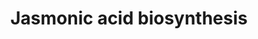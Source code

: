 ---
authors:
- Anwesha
- Eweitz
- Conroy lipids
- DanielL
- Egonw
- Khanspers
description: This event has been computationally inferred from an event that has been
  demonstrated in another species.<p>The inference is based on Ensembl Compara orthology
  projection. Briefly, reactions for which all involved PhysicalEntities (in input,
  output and catalyst) have a mapped ortholog or paralog are inferred to the other
  species. High-level events are also inferred for these events to allow for easier
  navigation.<p>Details of projection methods and parameters may be found <a href="/projection.html">here.</a></p>  Source:[http://plantreactome.gramene.org/
  Plant Reactome].
last-edited: 2021-11-29
organisms:
- Arabidopsis thaliana
redirect_from:
- /index.php/Pathway:WP3103
- /instance/WP3103
revision: null
schema-jsonld:
- '@context': https://schema.org/
  '@id': https://wikipathways.github.io/pathways/WP3103.html
  '@type': Dataset
  creator:
    '@type': Organization
    name: WikiPathways
  description: This event has been computationally inferred from an event that has
    been demonstrated in another species.<p>The inference is based on Ensembl Compara
    orthology projection. Briefly, reactions for which all involved PhysicalEntities
    (in input, output and catalyst) have a mapped ortholog or paralog are inferred
    to the other species. High-level events are also inferred for these events to
    allow for easier navigation.<p>Details of projection methods and parameters may
    be found <a href="/projection.html">here.</a></p>  Source:[http://plantreactome.gramene.org/
    Plant Reactome].
  keywords:
  - (LOC_OS03G32314.1)
  - 1-acylglycerophosphocholine
  - 12,13(S)-epoxylinolenate
  - 12-oxo-cis-10,15-phytodienoate
  - 13-HPOT
  - 13S-lipoxygenase.
  - 2E-Enoyl-OPC8-CoA
  - 3-oxo-2-(cis-2'-pentenyl)-cyclopentane-1-octanoate
  - ACX1
  - ALA
  - AT2G06050
  - H+
  - H2O
  - Homologues of allene
  - Linoleate
  - NADP+
  - NADPH
  - O2
  - OPC-8:0
  - OPC-8:0 CoA
  - OPCL1
  - OPR3
  - Phosphatidylcholine
  - allene oxide
  - oxide cyclase 4
  - phospholipase
  - synthase
  license: CC0
  name: Jasmonic acid biosynthesis
seo: CreativeWork
title: Jasmonic acid biosynthesis
wpid: WP3103
---